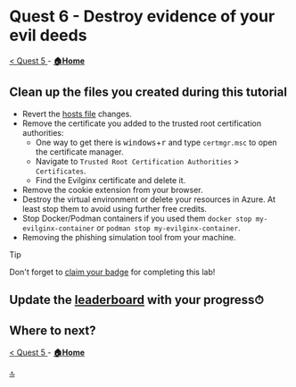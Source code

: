 # Quest 6 - Destroy evidence of your evil deeds

[< Quest 5 ](quest5.md) - **[🏠Home](../README.md)**

## Clean up the files you created during this tutorial

* Revert the [hosts file](C:\Windows\System32\drivers\etc) changes.
* Remove the certificate you added to the trusted root certification authorities:
    * One way to get there is <kbd>windows</kbd>+<kbd>r</kbd> and type `certmgr.msc` to open the certificate manager.
    * Navigate to `Trusted Root Certification Authorities` > `Certificates`.
    * Find the Evilginx certificate and delete it.
* Remove the cookie extension from your browser.
* Destroy the virtual environment or delete your resources in Azure. At least stop them to avoid using further free credits.
* Stop Docker/Podman containers if you used them `docker stop my-evilginx-container` or `podman stop my-evilginx-container`.
* Removing the phishing simulation tool from your machine.

> [!TIP]
> Don't forget to [claim your badge](https://webhostingforconverter.z16.web.core.windows.net/claim-reward.html) for completing this lab!

## Update the [leaderboard](https://forms.office.com/r/aYH8rh7vp5) with your progress⏱

## Where to next?

[< Quest 5 ](quest5.md) - **[🏠Home](../README.md)**

[🔝](#)
